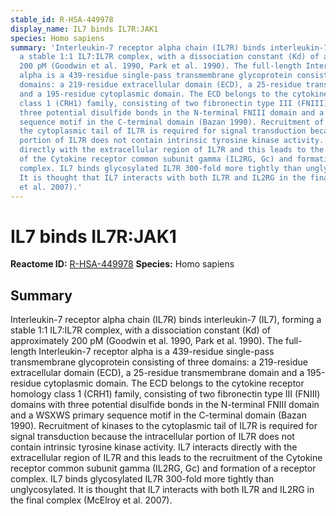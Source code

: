```yaml
---
stable_id: R-HSA-449978
display_name: IL7 binds IL7R:JAK1
species: Homo sapiens
summary: 'Interleukin-7 receptor alpha chain (IL7R) binds interleukin-7 (IL7), forming
  a stable 1:1 IL7:IL7R complex, with a dissociation constant (Kd) of approximately
  200 pM (Goodwin et al. 1990, Park et al. 1990). The full-length Interleukin-7 receptor
  alpha is a 439-residue single-pass transmembrane glycoprotein consisting of three
  domains: a 219-residue extracellular domain (ECD), a 25-residue transmembrane domain
  and a 195-residue cytoplasmic domain. The ECD belongs to the cytokine receptor homology
  class 1 (CRH1) family, consisting of two fibronectin type III (FNIII) domains with
  three potential disulfide bonds in the N-terminal FNIII domain and a WSXWS primary
  sequence motif in the C-terminal domain (Bazan 1990). Recruitment of kinases to
  the cytoplasmic tail of IL7R is required for signal transduction because the intracellular
  portion of IL7R does not contain intrinsic tyrosine kinase activity. IL7 interacts
  directly with the extracellular region of IL7R and this leads to the recruitment
  of the Cytokine receptor common subunit gamma (IL2RG, Gc) and formation of a receptor
  complex. IL7 binds glycosylated IL7R 300-fold more tightly than unglycosylated.
  It is thought that IL7 interacts with both IL7R and IL2RG in the final complex (McElroy
  et al. 2007).'
---
```


# IL7 binds IL7R:JAK1
**Reactome ID:** [R-HSA-449978](https://reactome.org/content/detail/R-HSA-449978)
**Species:** Homo sapiens

## Summary

Interleukin-7 receptor alpha chain (IL7R) binds interleukin-7 (IL7), forming a stable 1:1 IL7:IL7R complex, with a dissociation constant (Kd) of approximately 200 pM (Goodwin et al. 1990, Park et al. 1990). The full-length Interleukin-7 receptor alpha is a 439-residue single-pass transmembrane glycoprotein consisting of three domains: a 219-residue extracellular domain (ECD), a 25-residue transmembrane domain and a 195-residue cytoplasmic domain. The ECD belongs to the cytokine receptor homology class 1 (CRH1) family, consisting of two fibronectin type III (FNIII) domains with three potential disulfide bonds in the N-terminal FNIII domain and a WSXWS primary sequence motif in the C-terminal domain (Bazan 1990). Recruitment of kinases to the cytoplasmic tail of IL7R is required for signal transduction because the intracellular portion of IL7R does not contain intrinsic tyrosine kinase activity. IL7 interacts directly with the extracellular region of IL7R and this leads to the recruitment of the Cytokine receptor common subunit gamma (IL2RG, Gc) and formation of a receptor complex. IL7 binds glycosylated IL7R 300-fold more tightly than unglycosylated. It is thought that IL7 interacts with both IL7R and IL2RG in the final complex (McElroy et al. 2007).
